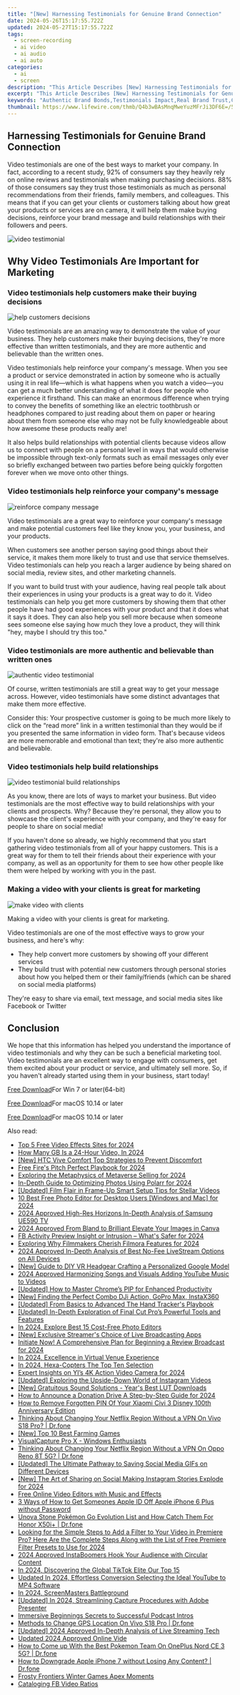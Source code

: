```yaml
---
title: "[New] Harnessing Testimonials for Genuine Brand Connection"
date: 2024-05-26T15:17:55.722Z
updated: 2024-05-27T15:17:55.722Z
tags: 
  - screen-recording
  - ai video
  - ai audio
  - ai auto
categories: 
  - ai
  - screen
description: "This Article Describes [New] Harnessing Testimonials for Genuine Brand Connection"
excerpt: "This Article Describes [New] Harnessing Testimonials for Genuine Brand Connection"
keywords: "Authentic Brand Bonds,Testimonials Impact,Real Brand Trust,Customer Endorsements,True Brand Loyalty,Personalized Branding,Credible Brand Appeal"
thumbnail: https://www.lifewire.com/thmb/Q4b3wBAsMnqMweYuzMFrJi3DF6E=/540x405/filters:no_upscale():max_bytes(150000):strip_icc()/jakob-owens-ZOtnmYS0JVg-unsplash-b9f4f0bd065c4366948e3f4847f41131.jpg
---
```


## Harnessing Testimonials for Genuine Brand Connection

Video testimonials are one of the best ways to market your company. In fact, according to a recent study, 92% of consumers say they heavily rely on online reviews and testimonials when making purchasing decisions. 88% of those consumers say they trust those testimonials as much as personal recommendations from their friends, family members, and colleagues. This means that if you can get your clients or customers talking about how great your products or services are on camera, it will help them make buying decisions, reinforce your brand message and build relationships with their followers and peers.

![video testimonial](https://images.wondershare.com/filmora/article-images/2022/07/video-testimonial.jpg)

## Why Video Testimonials Are Important for Marketing

### Video testimonials help customers make their buying decisions

![help customers decisions](https://images.wondershare.com/filmora/article-images/2022/07/help-customers-decisions.jpg)

Video testimonials are an amazing way to demonstrate the value of your business. They help customers make their buying decisions, they're more effective than written testimonials, and they are more authentic and believable than the written ones.

Video testimonials help reinforce your company's message. When you see a product or service demonstrated in action by someone who is actually using it in real life—which is what happens when you watch a video—you can get a much better understanding of what it does for people who experience it firsthand. This can make an enormous difference when trying to convey the benefits of something like an electric toothbrush or headphones compared to just reading about them on paper or hearing about them from someone else who may not be fully knowledgeable about how awesome these products really are!

It also helps build relationships with potential clients because videos allow us to connect with people on a personal level in ways that would otherwise be impossible through text-only formats such as email messages only ever so briefly exchanged between two parties before being quickly forgotten forever when we move onto other things.

### Video testimonials help reinforce your company's message

![reinforce company message](https://images.wondershare.com/filmora/article-images/2022/07/reinforce-company-message.jpg)

Video testimonials are a great way to reinforce your company's message and make potential customers feel like they know you, your business, and your products.

When customers see another person saying good things about their service, it makes them more likely to trust and use that service themselves. Video testimonials can help you reach a larger audience by being shared on social media, review sites, and other marketing channels.

If you want to build trust with your audience, having real people talk about their experiences in using your products is a great way to do it. Video testimonials can help you get more customers by showing them that other people have had good experiences with your product and that it does what it says it does. They can also help you sell more because when someone sees someone else saying how much they love a product, they will think "hey, maybe I should try this too."

### Video testimonials are more authentic and believable than written ones

![authentic video testimonial](https://images.wondershare.com/filmora/article-images/2022/07/authentic-video-testimonial.jpg)

Of course, written testimonials are still a great way to get your message across. However, video testimonials have some distinct advantages that make them more effective.

Consider this: Your prospective customer is going to be much more likely to click on the “read more” link in a written testimonial than they would be if you presented the same information in video form. That's because videos are more memorable and emotional than text; they're also more authentic and believable.

### Video testimonials help build relationships

![video testimonial build relationships](https://images.wondershare.com/filmora/article-images/2022/07/video-testimonial-build-relationships.jpg)

As you know, there are lots of ways to market your business. But video testimonials are the most effective way to build relationships with your clients and prospects. Why? Because they're personal, they allow you to showcase the client's experience with your company, and they're easy for people to share on social media!

If you haven't done so already, we highly recommend that you start gathering video testimonials from all of your happy customers. This is a great way for them to tell their friends about their experience with your company, as well as an opportunity for them to see how other people like them were helped by working with you in the past.

### Making a video with your clients is great for marketing

![make video with clients](https://images.wondershare.com/filmora/article-images/2022/07/make-video-with-clients.jpg)

Making a video with your clients is great for marketing.

Video testimonials are one of the most effective ways to grow your business, and here's why:

* They help convert more customers by showing off your different services
* They build trust with potential new customers through personal stories about how you helped them or their family/friends (which can be shared on social media platforms)

They're easy to share via email, text message, and social media sites like Facebook or Twitter

## Conclusion

We hope that this information has helped you understand the importance of video testimonials and why they can be such a beneficial marketing tool. Video testimonials are an excellent way to engage with consumers, get them excited about your product or service, and ultimately sell more. So, if you haven't already started using them in your business, start today!

[Free Download](https://tools.techidaily.com/wondershare/filmora/download/)For Win 7 or later(64-bit)

[Free Download](https://tools.techidaily.com/wondershare/filmora/download/)For macOS 10.14 or later

</article

[Free Download](https://tools.techidaily.com/wondershare/filmora/download/)For macOS 10.14 or later

<ins class="adsbygoogle"
     style="display:block"
     data-ad-format="autorelaxed"
     data-ad-client="ca-pub-7571918770474297"
     data-ad-slot="1223367746"></ins>

<ins class="adsbygoogle"
     style="display:block"
     data-ad-format="autorelaxed"
     data-ad-client="ca-pub-7571918770474297"
     data-ad-slot="1223367746"></ins>



<ins class="adsbygoogle"
     style="display:block"
     data-ad-client="ca-pub-7571918770474297"
     data-ad-slot="8358498916"
     data-ad-format="auto"
     data-full-width-responsive="true"></ins>


<span class="atpl-alsoreadstyle">Also read:</span>
<div><ul>
<li><a href="https://some-knowledge.techidaily.com/top-5-free-video-effects-sites-for-2024/"><u>Top 5 Free Video Effects Sites for 2024</u></a></li>
<li><a href="https://some-knowledge.techidaily.com/how-many-gb-is-a-24-hour-video-in-2024/"><u>How Many GB Is a 24-Hour Video, In 2024</u></a></li>
<li><a href="https://some-knowledge.techidaily.com/new-htc-vive-comfort-top-strategies-to-prevent-discomfort/"><u>[New] HTC Vive Comfort  Top Strategies to Prevent Discomfort</u></a></li>
<li><a href="https://some-knowledge.techidaily.com/free-fires-pitch-perfect-playbook-for-2024/"><u>Free Fire's Pitch Perfect Playbook for 2024</u></a></li>
<li><a href="https://some-knowledge.techidaily.com/exploring-the-metaphysics-of-metaverse-selling-for-2024/"><u>Exploring the Metaphysics of Metaverse Selling for 2024</u></a></li>
<li><a href="https://some-knowledge.techidaily.com/in-depth-guide-to-optimizing-photos-using-polarr-for-2024/"><u>In-Depth Guide to Optimizing Photos Using Polarr for 2024</u></a></li>
<li><a href="https://some-knowledge.techidaily.com/updated-film-flair-in-frame-up-smart-setup-tips-for-stellar-videos/"><u>[Updated] Film Flair in Frame-Up  Smart Setup Tips for Stellar Videos</u></a></li>
<li><a href="https://some-knowledge.techidaily.com/10-best-free-photo-editor-for-desktop-users-windows-and-mac-for-2024/"><u>10 Best Free Photo Editor for Desktop Users [Windows and Mac] for 2024</u></a></li>
<li><a href="https://some-knowledge.techidaily.com/2024-approved-high-res-horizons-in-depth-analysis-of-samsung-ue590-tv/"><u>2024 Approved  High-Res Horizons  In-Depth Analysis of Samsung UE590 TV</u></a></li>
<li><a href="https://some-knowledge.techidaily.com/2024-approved-from-bland-to-brilliant-elevate-your-images-in-canva/"><u>2024 Approved  From Bland to Brilliant  Elevate Your Images in Canva</u></a></li>
<li><a href="https://some-knowledge.techidaily.com/fb-activity-preview-insight-or-intrusion-whats-safer-for-2024/"><u>FB Activity Preview  Insight or Intrusion – What's Safer for 2024</u></a></li>
<li><a href="https://some-knowledge.techidaily.com/exploring-why-filmmakers-cherish-filmora-features-for-2024/"><u>Exploring Why Filmmakers Cherish Filmora Features for 2024</u></a></li>
<li><a href="https://some-knowledge.techidaily.com/2024-approved-in-depth-analysis-of-best-no-fee-livestream-options-on-all-devices/"><u>2024 Approved  In-Depth Analysis of Best No-Fee LiveStream Options on All Devices</u></a></li>
<li><a href="https://some-knowledge.techidaily.com/new-guide-to-diy-vr-headgear-crafting-a-personalized-google-model/"><u>[New] Guide to DIY VR Headgear  Crafting a Personalized Google Model</u></a></li>
<li><a href="https://some-knowledge.techidaily.com/2024-approved-harmonizing-songs-and-visuals-adding-youtube-music-to-videos/"><u>2024 Approved  Harmonizing Songs and Visuals  Adding YouTube Music to Videos</u></a></li>
<li><a href="https://some-knowledge.techidaily.com/updated-how-to-master-chromes-pip-for-enhanced-productivity/"><u>[Updated] How to Master Chrome’s PIP for Enhanced Productivity</u></a></li>
<li><a href="https://some-knowledge.techidaily.com/new-finding-the-perfect-combo-dji-action-gopro-max-instax360/"><u>[New] Finding the Perfect Combo  DJi Action, GoPro Max, InstaX360</u></a></li>
<li><a href="https://some-knowledge.techidaily.com/updated-from-basics-to-advanced-the-hand-trackers-playbook/"><u>[Updated] From Basics to Advanced  The Hand Tracker's Playbook</u></a></li>
<li><a href="https://some-knowledge.techidaily.com/updated-in-depth-exploration-of-final-cut-pros-powerful-tools-and-features/"><u>[Updated] In-Depth Exploration of Final Cut Pro’s Powerful Tools and Features</u></a></li>
<li><a href="https://some-knowledge.techidaily.com/in-2024-explore-best-15-cost-free-photo-editors/"><u>In 2024, Explore Best 15 Cost-Free Photo Editors</u></a></li>
<li><a href="https://some-knowledge.techidaily.com/new-exclusive-streamers-choice-of-live-broadcasting-apps/"><u>[New] Exclusive Streamer's Choice of Live Broadcasting Apps</u></a></li>
<li><a href="https://some-knowledge.techidaily.com/initiate-now-a-comprehensive-plan-for-beginning-a-review-broadcast-for-2024/"><u>Initiate Now! A Comprehensive Plan for Beginning a Review Broadcast for 2024</u></a></li>
<li><a href="https://some-knowledge.techidaily.com/in-2024-excellence-in-virtual-venue-experience/"><u>In 2024, Excellence in Virtual Venue Experience</u></a></li>
<li><a href="https://some-knowledge.techidaily.com/in-2024-hexa-copters-the-top-ten-selection/"><u>In 2024, Hexa-Copters  The Top Ten Selection</u></a></li>
<li><a href="https://some-knowledge.techidaily.com/expert-insights-on-yis-4k-action-video-camera-for-2024/"><u>Expert Insights on YI’s 4K Action Video Camera for 2024</u></a></li>
<li><a href="https://some-knowledge.techidaily.com/updated-exploring-the-upside-down-world-of-instagram-videos/"><u>[Updated] Exploring the Upside-Down World of Instagram Videos</u></a></li>
<li><a href="https://some-knowledge.techidaily.com/new-gratuitous-sound-solutions-years-best-lut-downloads/"><u>[New] Gratuitous Sound Solutions - Year's Best LUT Downloads</u></a></li>
<li><a href="https://some-knowledge.techidaily.com/how-to-announce-a-donation-drive-a-step-by-step-guide-for-2024/"><u>How to Announce a Donation Drive  A Step-by-Step Guide for 2024</u></a></li>
<li><a href="https://unlock-android.techidaily.com/how-to-remove-forgotten-pin-of-your-xiaomi-civi-3-disney-100th-anniversary-edition-by-drfone-android/"><u>How to Remove Forgotten PIN Of Your Xiaomi Civi 3 Disney 100th Anniversary Edition</u></a></li>
<li><a href="https://fake-location.techidaily.com/thinking-about-changing-your-netflix-region-without-a-vpn-on-vivo-s18-pro-drfone-by-drfone-virtual-android/"><u>Thinking About Changing Your Netflix Region Without a VPN On Vivo S18 Pro? | Dr.fone</u></a></li>
<li><a href="https://screen-capture.techidaily.com/new-top-10-best-farming-games/"><u>[New] Top 10 Best Farming Games</u></a></li>
<li><a href="https://digital-screen-recording.techidaily.com/visualcapture-pro-x-windows-enthusiasts/"><u>VisualCapture Pro X - Windows Enthusiasts</u></a></li>
<li><a href="https://fake-location.techidaily.com/thinking-about-changing-your-netflix-region-without-a-vpn-on-oppo-reno-8t-5g-drfone-by-drfone-virtual-android/"><u>Thinking About Changing Your Netflix Region Without a VPN On Oppo Reno 8T 5G? | Dr.fone</u></a></li>
<li><a href="https://facebook-video-recording.techidaily.com/updated-the-ultimate-pathway-to-saving-social-media-gifs-on-different-devices/"><u>[Updated] The Ultimate Pathway to Saving Social Media GIFs on Different Devices</u></a></li>
<li><a href="https://instagram-video-recordings.techidaily.com/new-the-art-of-sharing-on-social-making-instagram-stories-explode-for-2024/"><u>[New] The Art of Sharing on Social  Making Instagram Stories Explode for 2024</u></a></li>
<li><a href="https://ai-vdieo-software.techidaily.com/free-online-video-editors-with-music-and-effects/"><u>Free Online Video Editors with Music and Effects</u></a></li>
<li><a href="https://apple-account.techidaily.com/3-ways-of-how-to-get-someones-apple-id-off-apple-iphone-6-plus-without-password-by-drfone-ios/"><u>3 Ways of How to Get Someones Apple ID Off Apple iPhone 6 Plus without Password</u></a></li>
<li><a href="https://pokemon-go-android.techidaily.com/unova-stone-pokemon-go-evolution-list-and-how-catch-them-for-honor-x50iplus-drfone-by-drfone-virtual-android/"><u>Unova Stone Pokémon Go Evolution List and How Catch Them For Honor X50i+ | Dr.fone</u></a></li>
<li><a href="https://ai-video-editing.techidaily.com/1713950870756-looking-for-the-simple-steps-to-add-a-filter-to-your-video-in-premiere-pro-here-are-the-complete-steps-along-with-the-list-of-free-premiere-filter-presets-t/"><u>Looking for the Simple Steps to Add a Filter to Your Video in Premiere Pro? Here Are the Complete Steps Along with the List of Free Premiere Filter Presets to Use for 2024</u></a></li>
<li><a href="https://instagram-video-recordings.techidaily.com/2024-approved-instaboomers-hook-your-audience-with-circular-content/"><u>2024 Approved  InstaBoomers  Hook Your Audience with Circular Content</u></a></li>
<li><a href="https://tiktok-video-recordings.techidaily.com/in-2024-discovering-the-global-tiktok-elite-our-top-15/"><u>In 2024, Discovering the Global TikTok Elite  Our Top 15</u></a></li>
<li><a href="https://video-ai-editor.techidaily.com/updated-in-2024-effortless-conversion-selecting-the-ideal-youtube-to-mp4-software/"><u>Updated In 2024, Effortless Conversion Selecting the Ideal YouTube to MP4 Software</u></a></li>
<li><a href="https://screen-capture.techidaily.com/in-2024-screenmasters-battleground/"><u>In 2024, ScreenMasters Battleground</u></a></li>
<li><a href="https://on-screen-recording.techidaily.com/updated-in-2024-streamlining-capture-procedures-with-adobe-presenter/"><u>[Updated] In 2024, Streamlining Capture Procedures with Adobe Presenter</u></a></li>
<li><a href="https://extra-resources.techidaily.com/immersive-beginnings-secrets-to-successful-podcast-intros/"><u>Immersive Beginnings  Secrets to Successful Podcast Intros</u></a></li>
<li><a href="https://fake-location.techidaily.com/methods-to-change-gps-location-on-vivo-s18-pro-drfone-by-drfone-virtual-android/"><u>Methods to Change GPS Location On Vivo S18 Pro | Dr.fone</u></a></li>
<li><a href="https://screen-sharing-recording.techidaily.com/updated-2024-approved-in-depth-analysis-of-live-streaming-tech/"><u>[Updated] 2024 Approved  In-Depth Analysis of Live Streaming Tech</u></a></li>
<li><a href="https://ai-driven-video-production.techidaily.com/updated-2024-approved-online-vide/"><u>Updated 2024 Approved Online Vide</u></a></li>
<li><a href="https://android-pokemon-go.techidaily.com/how-to-come-up-with-the-best-pokemon-team-on-oneplus-nord-ce-3-5g-drfone-by-drfone-virtual-android/"><u>How to Come up With the Best Pokemon Team On OnePlus Nord CE 3 5G? | Dr.fone</u></a></li>
<li><a href="https://techidaily.com/how-to-downgrade-apple-iphone-7-without-losing-any-content-drfone-by-drfone-ios-system-repair-ios-system-repair/"><u>How to Downgrade Apple iPhone 7 without Losing Any Content? | Dr.fone</u></a></li>
<li><a href="https://extra-information.techidaily.com/frosty-frontiers-winter-games-apex-moments/"><u>Frosty Frontiers  Winter Games Apex Moments</u></a></li>
<li><a href="https://facebook-video-recording.techidaily.com/cataloging-fb-video-ratios/"><u>Cataloging FB Video Ratios</u></a></li>
</ul></div>


